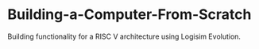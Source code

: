 # Building-a-Computer-From-Scratch
Building functionality for a RISC V architecture using Logisim Evolution.
